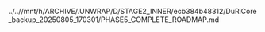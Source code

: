 ../..//mnt/h/ARCHIVE/.UNWRAP/D/STAGE2_INNER/ecb384b48312/DuRiCore_backup_20250805_170301/PHASE5_COMPLETE_ROADMAP.md